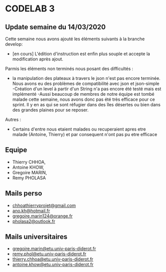 # CODELAB 3

## Update semaine du 14/03/2020

Cette semaine nous avons ajouté les éléments suivants à la branche develop:
- [en cours] L'édition d'instruction est enfin plus souple et accepte la modification après ajout. 

Parmis les éléments non terminés nous posant des difficultés :
- la manipulation des plateaux à travers le json n'est pas encore terminée. Nous avons eu des problèmes de compatibilité avec json et json-simple
-Création d'un level à partir d'un String n'a pas encore été testé mais est implémenté
-Aussi beaucoup de membres de notre équipe est tombé malade cette semaine, nous avons donc pas été très efficace pour ce sprint. Il y en as qui se sont réfugier dans des îles désertes ou bien dans des grandes plaines pour se reposer.

Autres :
- Certains d'entre nous etaient malades ou recuperaient apres etre malade (Antoine, Thierry) et par consequent n'ont pas pu etre efficace

## Equipe

- Thierry CHHOA,
- Antoine KHOW,
- Gregoire  MARIN,
- Remy PHOLASA

## Mails perso

- chhoathierryprojet@gmail.com
- ano.kh@hotmail.fr
- gregoire.marin124@orange.fr
- pholasa2@outlook.fr

## Mails universitaires

- gregoire.marin@etu.univ-paris-diderot.fr
- remy.phol@etu.univ-paris-diderot.fr
- thierry.chhoa@etu.univ-paris-diderot.fr
- antoine.khow@etu.univ-paris-diderot.fr

